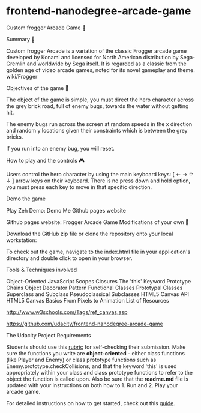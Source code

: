 frontend-nanodegree-arcade-game
===============================

Custom frogger Arcade Game 🐸

Summary 💬

Custom frogger Arcade is a variation of the classic Frogger arcade game developed by Konami and licensed for North American distribution by Sega-Gremlin and worldwide by Sega itself. It is regarded as a classic from the golden age of video arcade games, noted for its novel gameplay and theme. wiki/Frogger

Objectives of the game 🏃

The object of the game is simple, you must direct the hero character across the grey brick road, full of enemy bugs, towards the water without getting hit.

The enemy bugs run across the screen at random speeds in the x direction and random y locations given their constraints which is between the grey bricks.


If you run into an enemy bug, you will reset.

How to play and the controls 🎮

Users control the hero character by using the main keyboard keys: [ ← → ↑ ↓ ] arrow keys on their keyboard. There is no press down and hold option, you must press each key to move in that specific direction.

Demo the game

Play Zeh Demo: Demo Me
Github pages website

Github pages website: Frogger Arcade Game
Modifications of your own 🙌

Download the GitHub zip file or clone the repository onto your local workstation:

To check out the game, navigate to the index.html file in your application's directory and double click to open in your browser.

Tools & Techniques involved

Object-Oriented JavaScript
Scopes
Closures
The 'this' Keyword
Prototype Chains
Object Decorator Pattern
Functional Classes
Prototypal Classes
Superclass and Subclass
Pseudoclassical Subclasses
HTML5 Canvas API
HTML5 Canvas Basics
From Pixels to Animation
List of Resources

http://www.w3schools.com/Tags/ref_canvas.asp

https://github.com/udacity/frontend-nanodegree-arcade-game

The Udacity Project Requirements

Students should use this [rubric](https://review.udacity.com/#!/projects/2696458597/rubric) for self-checking their submission. Make sure the functions you write are **object-oriented** - either class functions (like Player and Enemy) or class prototype functions such as Enemy.prototype.checkCollisions, and that the keyword 'this' is used appropriately within your class and class prototype functions to refer to the object the function is called upon. Also be sure that the **readme.md** file is updated with your instructions on both how to 1. Run and 2. Play your arcade game.

For detailed instructions on how to get started, check out this [guide](https://docs.google.com/document/d/1v01aScPjSWCCWQLIpFqvg3-vXLH2e8_SZQKC8jNO0Dc/pub?embedded=true).
